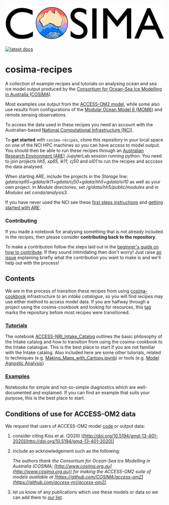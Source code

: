 <img src="https://github.com/COSIMA/logo/blob/master/png/logo_word.png" width="800"/>
<br/> <br/>

<a href="https://cosima-recipes.readthedocs.io/en/latest">
    <img alt="latest docs" src="https://img.shields.io/badge/docs-latest-blue.svg">
</a>

# cosima-recipes
A collection of example recipes and tutorials on analysing ocean and sea ice model output produced by the [Consortium for Ocean-Sea Ice Modelling in Australia (COSIMA)](http://cosima.org.au/).

Most examples use output from the [ACCESS-OM2 model](https://doi.org/10.5194/gmd-13-401-2020), while some also use results from configurations of the [Modular Ocean Model 6 (MOM6)](https://github.com/mom-ocean/MOM6) and remote sensing observations.

To access the data used in these recipes you need an account with the Australian-based [National Computational Infrastructure (NCI)](https://nci.org.au/).

To **get started** with `cosima-recipes`, clone this repository in your local space on one of the NCI HPC machines so you can have access to model output. You should then be able to run these recipes through an [Australian Research Environment (ARE)](https://are.nci.org.au/) JupyterLab session running python. You need to join projects _hh5, xp65, ik11, cj50_ and _ol01_ to run the recipes and acccess the data analysed.

When starting ARE, include the projects in the _Storage_ line: _gdata/xp65+gdata/ik11+gdata/cj50+gdata/hh5+gdata/oi10_ as well as your own project. In _Module directories_, set _/g/data/hh5/public/modules_ and in _Modules_ set _conda/analysis3_.

If you have never used the NCI see these [first steps instructions](https://access-hive.org.au/getting_started/first_steps/) and [getting started with ARE](https://access-hive.org.au/getting_started/are/).

### Contributing

If you made a notebook for analysing something that is not already included in the recipes, then please consider **contributing back to the repository**.

To make a contribution follow the steps laid out in the [beginner's guide on how to contribute](
https://cosima-recipes.readthedocs.io/en/latest/contributing.html). If they sound intimidating then don't worry!
Just raise [an issue](https://github.com/COSIMA/cosima-recipes/issues) explaining briefly what the contribution you want to make is and we'll help out with the process!

## Contents

We are in the process of transition these recipes from using [cosima-cookbook](https://github.com/COSIMA/cosima-cookbook) infrastructure to an _intake catalogue_, so you will find recipes may use either method to access model data. If you are halfway through a project using the cosima-cookbook and looking for resources, this [tag](https://github.com/COSIMA/cosima-recipes/tree/cosima_cookbook) marks the repository before most recipes were transitioned.

### [Tutorials](https://cosima-recipes.readthedocs.io/en/latest/tutorials.html)

The notebook [ACCESS-NRI_Intake_Catalog](https://cosima-recipes.readthedocs.io/en/latest/Tutorials/ACCESS-NRI_Intake_Catalog.html) outlines the basic philosophy of the Intake catalog and how to transition from using the cosima-cookbook to the Intake catalogue. This is the best place to start if you are not familiar with the Intake catalog. Also included here are some other tutorials, related to techniques (e.g. [Making_Maps_with_Cartopy.ipynb](https://cosima-recipes.readthedocs.io/en/latest/Tutorials/Making_Maps_with_Cartopy.html)) or tools (e.g. [Model Agnostic Analysis](https://cosima-recipes.readthedocs.io/en/latest/Tutorials/Model_Agnostic_Analysis.html))

### [Examples](https://cosima-recipes.readthedocs.io/en/latest/examples.html)
Νotebooks for simple and not-so-simple diagnostics which are well-documented and explained. If you can find an example that suits your purpose, this is the best place to start.

## Conditions of use for ACCESS-OM2 data

We request that users of ACCESS-OM2 model [code](https://github.com/access-nri/access-om2) or output data:
1. consider citing Kiss et al. (2020) ([http://doi.org/10.5194/gmd-13-401-2020](http://doi.org/10.5194/gmd-13-401-2020))
2. include an acknowledgement such as the following:

   *The authors thank the Consortium for Ocean-Sea Ice Modelling in Australia (COSIMA; [http://www.cosima.org.au](http://www.cosima.org.au)) for making the ACCESS-OM2 suite of models available at [https://github.com/COSIMA/access-om2](https://github.com/access-nri/access-om2).*
3. let us know of any publications which use these models or data so we can add them to [our list](https://scholar.google.com/citations?hl=en&user=inVqu_4AAAAJ).
